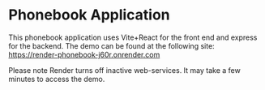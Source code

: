 # Phonebook Application
This phonebook application uses Vite+React for the front end and express for the backend.
The demo can be found at the following site: https://render-phonebook-j60r.onrender.com

Please note Render turns off inactive web-services. It may take a few minutes to access the demo.
